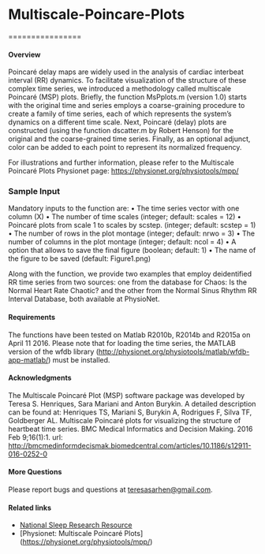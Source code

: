 # Multiscale-Poincare-Plots
================
#### Overview
Poincaré delay maps are widely used in the analysis of cardiac interbeat interval (RR) dynamics. To facilitate visualization of the structure of these complex time series, we introduced a methodology called  multiscale Poincaré (MSP) plots.
Briefly, the function MsPplots.m (version 1.0) starts with the original time  and series employs a coarse-graining procedure to create a family of time series, each of which represents the system’s dynamics on a different time scale. Next, Poincaré (delay) plots are constructed (using the function dscatter.m by Robert Henson) for the original and the coarse-grained time series. Finally, as an optional adjunct, color can be added to each point to represent its normalized frequency.

For illustrations and further information, please refer to the Multiscale Poincaré Plots Physionet page: https://physionet.org/physiotools/mpp/

### Sample Input
Mandatory inputs to the function are:
•	The time series vector with one column (X)
•	The number of time scales (integer; default: scales = 12)
•	Poincaré plots from scale 1 to scales by scstep. (integer; default: scstep = 1)
•	The number of rows in the plot montage (integer; default: nrwo = 3)
•	The number of columns in the plot montage (integer; default: ncol = 4)
•	A option that allows to save the final figure (boolean; default: 1)
•	The name of the figure to be saved (default: Figure1.png)

Along with the function, we provide two examples that employ deidentified RR time series from two sources: one from the database for Chaos: Is the Normal Heart Rate Chaotic?  and the other from the Normal Sinus Rhythm RR Interval Database, both available at PhysioNet. 

#### Requirements
The functions have been tested on Matlab R2010b, R2014b and R2015a on April 11 2016.
Please note that for loading the time series, the MATLAB version of the wfdb library (http://physionet.org/physiotools/matlab/wfdb-app-matlab/) must be installed.

#### Acknowledgments
The Multiscale Poincaré Plot (MSP) software package was developed by Teresa S. Henriques, Sara Mariani and Anton Burykin. A detailed description can be found at:
Henriques TS, Mariani S, Burykin A, Rodrigues F, Silva TF, Goldberger AL. Multiscale Poincaré plots for visualizing the structure of heartbeat time series.  BMC Medical Informatics and Decision Making. 2016 Feb 9;16(1):1. url: http://bmcmedinformdecismak.biomedcentral.com/articles/10.1186/s12911-016-0252-0

#### More Questions
Please report bugs and questions at teresasarhen@gmail.com.

#### Related links
- [National Sleep Research Resource](https://sleepdata.org/)
- [Physionet: Multiscale Poincaré Plots] (https://physionet.org/physiotools/mpp/)
